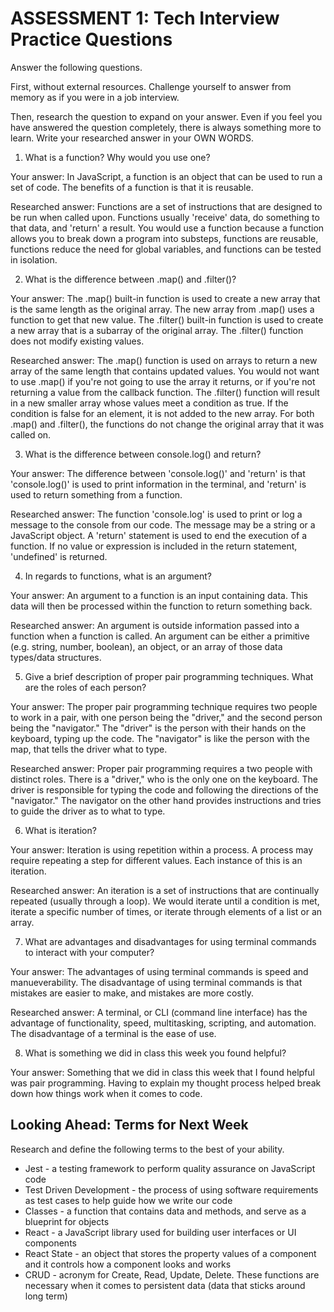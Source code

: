 # ASSESSMENT 1: Tech Interview Practice Questions
Answer the following questions.

First, without external resources. Challenge yourself to answer from memory as if you were in a job interview.

Then, research the question to expand on your answer. Even if you feel you have answered the question completely, there is always something more to learn. Write your researched answer in your OWN WORDS.

1. What is a function? Why would you use one?

  Your answer:
  In JavaScript, a function is an object that can be used to run a set of code. The benefits of a function is that it is reusable.

  Researched answer:
  Functions are a set of instructions that are designed to be run when called upon. Functions usually 'receive' data, do something to that data, and 'return' a result. You would use a function because a function allows you to break down a program into substeps, functions are reusable, functions reduce the need for global variables, and functions can be tested in isolation.


2. What is the difference between .map() and .filter()?

  Your answer:
  The .map() built-in function is used to create a new array that is the same length as the original array. The new array from .map() uses a function to get that new value.
  The .filter() built-in function is used to create a new array that is a subarray of the original array. The .filter() function does not modify existing values.

  Researched answer:
  The .map() function is used on arrays to return a new array of the same length that contains updated values. You would not want to use .map() if you're not going to use the array it returns, or if you're not returning a value from the callback function.
  The .filter() function will result in a new smaller array whose values meet a condition as true. If the condition is false for an element, it is not added to the new array.
  For both .map() and .filter(), the functions do not change the original array that it was called on.


3. What is the difference between console.log() and return?

  Your answer:
  The difference between 'console.log()' and 'return' is that 'console.log()' is used to print information in the terminal, and 'return' is used to return something from a function.

  Researched answer:
  The function 'console.log' is used to print or log a message to the console from our code. The message may be a string or a JavaScript object.
  A 'return' statement is used to end the execution of a function. If no value or expression is included in the return statement, 'undefined' is returned.

4. In regards to functions, what is an argument?

  Your answer:
  An argument to a function is an input containing data. This data will then be processed within the function to return something back.

  Researched answer:
  An argument is outside information passed into a function when a function is called. An argument can be either a primitive (e.g. string, number, boolean), an object, or an array of those data types/data structures.


5. Give a brief description of proper pair programming techniques. What are the roles of each person?

  Your answer:
  The proper pair programming technique requires two people to work in a pair, with one person being the "driver," and the second person being the "navigator." The "driver" is the person with their hands on the keyboard, typing up the code. The "navigator" is like the person with the map, that tells the driver what to type.

  Researched answer:
  Proper pair programming requires a two people with distinct roles. There is a "driver," who is the only one on the keyboard. The driver is responsible for typing the code and following the directions of the "navigator." The navigator on the other hand provides instructions and tries to guide the driver as to what to type.


6. What is iteration?

  Your answer:
  Iteration is using repetition within a process. A process may require repeating a step for different values. Each instance of this is an iteration.

  Researched answer:
  An iteration is a set of instructions that are continually repeated (usually through a loop). We would iterate until a condition is met, iterate a specific number of times, or iterate through elements of a list or an array.


7. What are advantages and disadvantages for using terminal commands to interact with your computer?

  Your answer:
  The advantages of using terminal commands is speed and manueverability. The disadvantage of using terminal commands is that mistakes are easier to make, and mistakes are more costly.

  Researched answer:
  A terminal, or CLI (command line interface) has the advantage of functionality, speed, multitasking, scripting, and automation. The disadvantage of a terminal is the ease of use.

8. What is something we did in class this week you found helpful?  

  Your answer:
  Something that we did in class this week that I found helpful was pair programming. Having to explain my thought process helped break down how things work when it comes to code.



## Looking Ahead: Terms for Next Week

Research and define the following terms to the best of your ability.

- Jest - a testing framework to perform quality assurance on JavaScript code
- Test Driven Development - the process of using software requirements as test cases to help guide how we write our code
- Classes - a function that contains data and methods, and serve as a blueprint for objects
- React - a JavaScript library used for building user interfaces or UI components
- React State - an object that stores the property values of a component and it controls how a component looks and works
- CRUD - acronym for Create, Read, Update, Delete. These functions are necessary when it comes to persistent data (data that sticks around long term)

